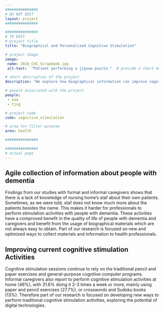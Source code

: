 ```yaml
---
###############
# DO NOT EDIT
layout: project
###############

###############
# TO EDIT
# project title
title: "Biographical and Personalized Cognitive Stimulation"

# project image
image:
 name: 2018_CHI_Scrapbook.jpg
 alt-text:  "Patient performing a jigsaw puzzle."  # provide a short description for the image #a11y

# short description of the project
description: "We explore how biographical information can improve cognitive stimulation and design interactive platforms to support people with dementia, clinicians, and families."

# people associated with the project
people:
 - saa
 - tjvg

# project code
code: cognitive_stimulation

# area for filter purpose
area: health

###############

###############
# actual page
---
```

## Agile collection of information about people with dementia

Findings from our studies with formal and informal caregivers shows that there is a lack of knowledge of nursing home’s staf about their own patients. Sometimes, as we were told, staf does not know much more about the patients besides the name. This makes it harder for professionals to perform stimulation activities with people with dementia. These activities have a comproved benefit in the quality of life of people with dementia and caregivers and benefit from the usage of biographical materials which are not always easy to obtain. Part of our research is focused on new and optimized ways to collect materials and information to health professionals.

## Improving current cognitive stimulation Activities

Cognitive stimulation sessions continue to rely on the traditional pencil and paper exercises and general-purpose cognitive computer programs. Informal caregivers also report to perform cognitive stimulation activities at home (46%), with 31.6% doing it 2-3 times a week or more, mainly using paper and pencil exercises (27.7%), or crosswords and Sudoku books (13%). Therefore part of our research is focused on developing new ways to perform traditional cognitive stimulation activities, exploring the potential of digital technologies.
